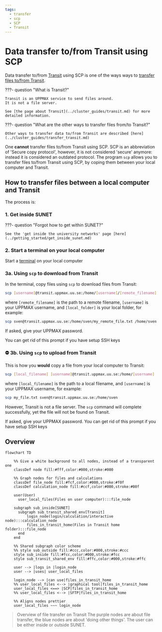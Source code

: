 ```yaml
---
tags:
  - transfer
  - scp
  - SCP
  - Transit
---
```


# Data transfer to/from Transit using SCP

Data transfer to/from [Transit](../cluster_guides/transit.md) using SCP
is one of the ways ways to [transfer files to/from Transit](../cluster_guides/transfer_transit.md).

???- question "What is Transit?"

    Transit is an UPPMAX service to send files around.
    It is not a file server.

    See [the page about Transit](../cluster_guides/transit.md) for more detailed information.

???- question "What are the other ways to transfer files from/to Transit?"

    Other ways to transfer data to/from Transit are described [here](../cluster_guides/transfer_transit.md)

One **cannot** transfer files to/from Transit using SCP.
SCP is an abbreviation of 'Secure copy protocol',
however, it is not considered 'secure' anymore:
instead it is considered an outdated protocol.
The program `scp` allows you to transfer files to/from Transit using SCP,
by coping them between your local computer and Transit.

## How to transfer files between a local computer and Transit

The process is:

### 1. Get inside SUNET

???- question "Forgot how to get within SUNET?"

    See the 'get inside the university networks' page [here](../getting_started/get_inside_sunet.md)

### 2. Start a terminal on your local computer

Start a [terminal](../software/terminal.md) on your local computer


### 3a. Using `scp` to download from Transit

In the terminal, copy files using `scp` to download files from Transit:

```bash
scp [username]@transit.uppmax.uu.se:/home/[username]/[remote_filename] [local_folder]
```

where `[remote_filename]` is the path to a remote filename,
`[username]` is your UPPMAX username,
and `[local_folder]` is your local folder, for example:

```bash
scp sven@transit.uppmax.uu.se:/home/sven/my_remote_file.txt /home/sven
```

If asked, give your UPPMAX password.

You can get rid of this prompt if you have setup SSH keys

### :no_entry: 3b. Using `scp` to upload from Transit

This is how you **would** copy a file from your local computer to Transit:

```bash
scp [local_filename] [username]@transit.uppmax.uu.se:/home/[username]
```

where `[local_filename]` is the path to a local filename,
and `[username]` is your UPPMAX username, for example:

```bash
scp my_file.txt sven@transit.uppmax.uu.se:/home/sven
```

However, Transit is not a file server.
The `scp` command will complete successfully,
yet the file will not be found on Transit.

If asked, give your UPPMAX password.
You can get rid of this prompt if you have setup SSH keys

## Overview

```mermaid
flowchart TD

    %% Give a white background to all nodes, instead of a transparent one
    classDef node fill:#fff,color:#000,stroke:#000

    %% Graph nodes for files and calculations
    classDef file_node fill:#fcf,color:#000,stroke:#f0f
    classDef calculation_node fill:#ccf,color:#000,stroke:#00f

    user(User)
      user_local_files(Files on user computer):::file_node

    subgraph sub_inside[SUNET]
      subgraph sub_transit_shared_env[Transit]
          login_node(login/calculation/interactive node):::calculation_node
          files_in_transit_home(Files in Transit home folder):::file_node
      end
    end

    %% Shared subgraph color scheme
    %% style sub_outside fill:#ccc,color:#000,stroke:#ccc
    style sub_inside fill:#fcc,color:#000,stroke:#fcc
    style sub_transit_shared_env fill:#ffc,color:#000,stroke:#ffc

    user --> |logs in |login_node
    user --> |uses| user_local_files

    login_node --> |can use|files_in_transit_home
    %% user_local_files <--> |graphical tool|files_in_transit_home
    user_local_files <==> |SCP|files_in_transit_home
    %% user_local_files <--> |SFTP|files_in_transit_home

    %% Aligns nodes prettier
    user_local_files ~~~ login_node
```

> Overview of file transfer on Transit
> The purple nodes are about file transfer,
> the blue nodes are about 'doing other things'.
> The user can be either inside or outside SUNET.
